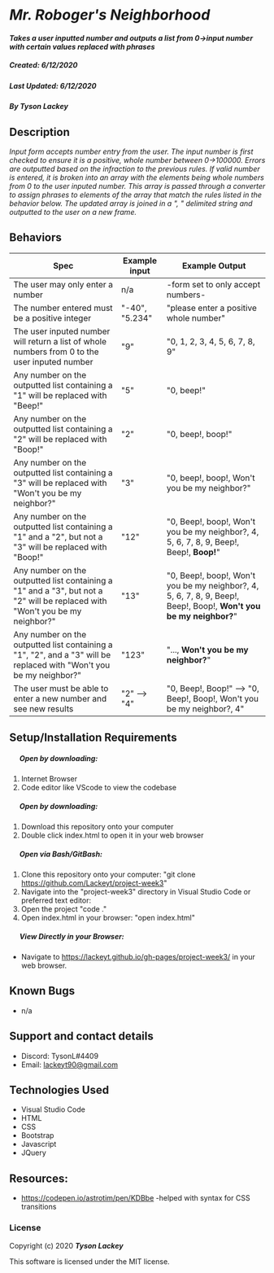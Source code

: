 #  _Mr. Roboger's Neighborhood_

#### _Takes a user inputted number and outputs a list from 0->input number with certain values replaced with phrases_
##### __Created:__ 6/12/2020
##### __Last Updated:__ 6/12/2020 
##### By _**Tyson Lackey**_  

## Description

_Input form accepts number entry from the user. The input number is first checked to ensure it is a positive, whole number between 0->100000. Errors are outputted based on the infraction to the previous rules. If valid number is entered, it is broken into an array with the elements being whole numbers from 0 to the user inputed number. This array is passed through a converter to assign phrases to elements of the array that match the rules listed in the behavior below. The updated array is joined in a ", " delimited string and outputted to the user on a new frame._

## Behaviors

| Spec| Example input | Example Output
| ----------- | ----------- | ----------- |
| The user may only enter a number | n/a | -form set to only accept numbers- |
| The number entered must be a positive integer | "-40", "5.234" | "please enter a positive whole number" |
| The user inputed number will return a list of whole numbers from 0 to the user inputed number | "9" | "0, 1, 2, 3, 4, 5, 6, 7, 8, 9" |
| Any number on the outputted list containing a "1" will be replaced with "Beep!" | "5" | "0, beep!" |
| Any number on the outputted list containing a "2" will be replaced with "Boop!" | "2" | "0, beep!, boop!" |
| Any number on the outputted list containing a "3" will be replaced with "Won't you be my neighbor?" | "3" | "0, beep!, boop!, Won't you be my neighbor?"  |
| Any number on the outputted list containing a "1" and a "2", but not a "3" will be replaced with "Boop!" | "12" | "0, Beep!, boop!, Won't you be my neighbor?, 4, 5, 6, 7, 8, 9, Beep!, Beep!, **Boop!**" |
| Any number on the outputted list containing a "1" and a "3", but not a "2" will be replaced with "Won't you be my neighbor?" | "13" | "0, Beep!, boop!, Won't you be my neighbor?, 4, 5, 6, 7, 8, 9, Beep!, Beep!, Boop!, **Won't you be my neighbor?**" |
Any number on the outputted list containing a "1", "2", and a "3" will be replaced with "Won't you be my neighbor?" | "123" | "..., **Won't you be my neighbor?**" |
| The user must be able to enter a new number and see new results | "2" --> "4" | "0, Beep!, Boop!" --> "0, Beep!, Boop!, Won't you be my neighbor?, 4" |


## Setup/Installation Requirements

##### &nbsp;&nbsp;&nbsp;&nbsp;&nbsp;&nbsp;Open by downloading:
1. Internet Browser
2. Code editor like VScode to view the codebase

##### &nbsp;&nbsp;&nbsp;&nbsp;&nbsp;&nbsp;Open by downloading:

1. Download this repository onto your computer
2. Double click index.html to open it in your web browser

##### &nbsp;&nbsp;&nbsp;&nbsp;&nbsp;&nbsp;Open via Bash/GitBash:

1. Clone this repository onto your computer:
    "git clone https://github.com/Lackeyt/project-week3"
2. Navigate into the "project-week3" directory in Visual Studio Code or preferred text editor:
3. Open the project
    "code ."
3. Open index.html in your browser:
    "open index.html"

##### &nbsp;&nbsp;&nbsp;&nbsp;&nbsp;&nbsp;View Directly in your Browser:

* Navigate to https://lackeyt.github.io/gh-pages/project-week3/ in your web browser.

## Known Bugs

* n/a

## Support and contact details

* Discord: TysonL#4409
* Email: lackeyt90@gmail.com


## Technologies Used

* Visual Studio Code
* HTML
* CSS
* Bootstrap
* Javascript
* JQuery

## Resources:

* https://codepen.io/astrotim/pen/KDBbe -helped with syntax for CSS transitions

### License

Copyright (c) 2020 **_Tyson Lackey_**

This software is licensed under the MIT license.